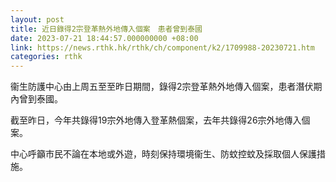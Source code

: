 ```yaml
---
layout: post
title: 近日錄得2宗登革熱外地傳入個案　患者曾到泰國
date: 2023-07-21 18:44:57.000000000 +08:00
link: https://news.rthk.hk/rthk/ch/component/k2/1709988-20230721.htm
categories: rthk
---
```


衞生防護中心由上周五至至昨日期間，錄得2宗登革熱外地傳入個案，患者潛伏期內曾到泰國。

截至昨日，今年共錄得19宗外地傳入登革熱個案，去年共錄得26宗外地傳入個案。

中心呼籲市民不論在本地或外遊，時刻保持環境衞生、防蚊控蚊及採取個人保護措施。
